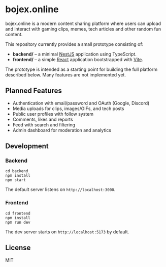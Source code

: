 # bojex.online

bojex.online is a modern content sharing platform where users can upload and interact with gaming clips, memes, tech articles and other random fun content.

This repository currently provides a small prototype consisting of:

- **backend/** – a minimal [NestJS](https://nestjs.com/) application using TypeScript.
- **frontend/** – a simple [React](https://react.dev/) application bootstrapped with [Vite](https://vitejs.dev/).

The prototype is intended as a starting point for building the full platform described below. Many features are not implemented yet.

## Planned Features

- Authentication with email/password and OAuth (Google, Discord)
- Media uploads for clips, images/GIFs, and tech posts
- Public user profiles with follow system
- Comments, likes and reports
- Feed with search and filtering
- Admin dashboard for moderation and analytics

## Development

### Backend

```
cd backend
npm install
npm start
```

The default server listens on `http://localhost:3000`.

### Frontend

```
cd frontend
npm install
npm run dev
```

The dev server starts on `http://localhost:5173` by default.

## License

MIT
